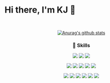 # Hi there, I'm KJ 👋
<br />
<div align="center">
  
<!--
**TTurbo0824/TTurbo0824** is a ✨ _special_ ✨ repository because its `README.md` (this file) appears on your GitHub profile.

Here are some ideas to get you started:

- 🔭 I’m currently working on ...
- 🌱 I’m currently learning ...
- 👯 I’m looking to collaborate on ...
- 🤔 I’m looking for help with ...
- 💬 Ask me about ...
- 📫 How to reach me: ...
- 😄 Pronouns: ...
- ⚡ Fun fact: ...
-->

[![Anurag's github stats](https://github-readme-stats.vercel.app/api?username=TTurbo0824)](https://github.com/anuraghazra/github-readme-stats)

### 🤹 Skills

<img src="https://img.shields.io/badge/JavaScript-F7DF1E?style=flat-square&logo=JavaScript&logoColor=black"/></a> <img src="https://img.shields.io/badge/HTML5-E34F26?style=flat-square&logo=HTML5&logoColor=white"/></a> 
<img src="https://img.shields.io/badge/CSS3-1572B6?style=flat-square&logo=CSS3&logoColor=white"/></a> 

<img src="https://img.shields.io/badge/React-61DAFB?style=flat-square&logo=React&logoColor=black"/></a> <img src="https://img.shields.io/badge/React_Hooks-9cf?style=flat-square&logo=React&logoColor=black"/></a>
<img src="https://img.shields.io/badge/React Router-CA4245?style=flat-square&logo=React Router&logoColor=white"/></a> <img src="https://img.shields.io/badge/Redux-%23593d88.svg?style=flat-square&logo=redux&logoColor=white"/></a> <img src="https://img.shields.io/badge/styled--components-DB7093?style=flat-square&logo=styled-components&logoColor=white"/></a>


<img src="https://img.shields.io/badge/Python-3670A0?style=flat-square&logo=Python&logoColor=ffdd54"/></a> <img src="https://img.shields.io/badge/Node.js-339933?style=flat-square&logo=Node.js&logoColor=white"/>
<img src="https://img.shields.io/badge/Express-000000?style=flat-square&logo=Express&logoColor=white"/></a>
<img src="https://img.shields.io/badge/MySQL-4479A1?style=flat-square&logo=MySQL&logoColor=white"/></a> <img src="https://img.shields.io/badge/Sequelize-258FFA?style=flat-square&logo=sequelize"/></a> <img src="https://img.shields.io/badge/AWS-232F3E?style=flat-square&logo=Amazon AWS&logoColor=white"/></a>
</div>

</div>




